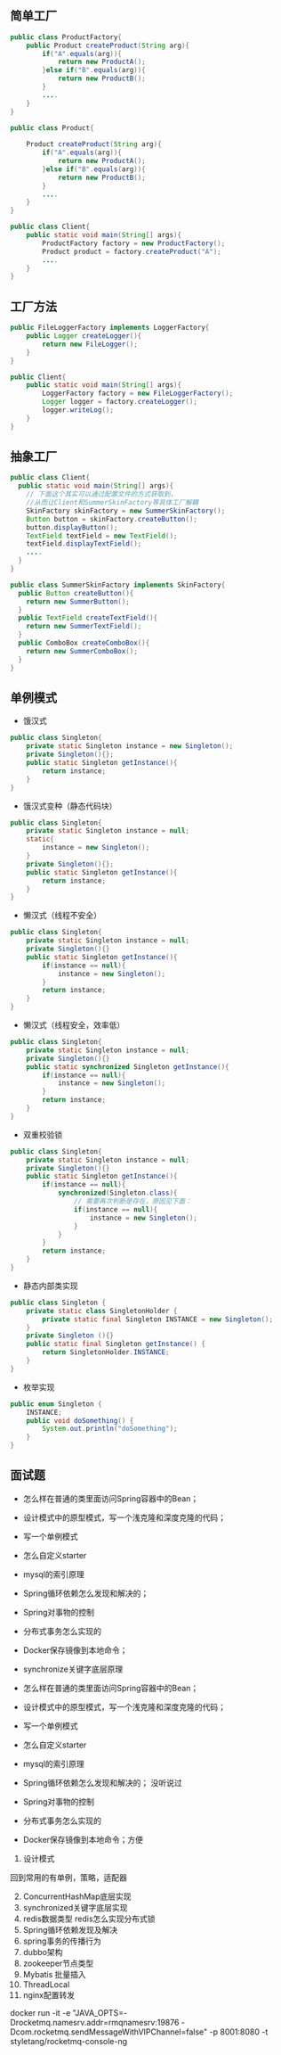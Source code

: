 ## 简单工厂

```java
public class ProductFactory{
    public Product createProduct(String arg){
        if("A".equals(arg)){
            return new ProductA();
        }else if("B".equals(arg)){
            return new ProductB();
        }
        ....
    }
}
```

```java
public class Product{
    
    Product createProduct(String arg){
        if("A".equals(arg)){
            return new ProductA();
        }else if("B".equals(arg)){
            return new ProductB();
        }
        ....
    }
}
```

```java
public class Client{
    public static void main(String[] args){
        ProductFactory factory = new ProductFactory();
        Product product = factory.createProduct("A");
        ....
    }
}
```



## 工厂方法

```java
public FileLoggerFactory implements LoggerFactory{
    public Logger createLogger(){
        return new FileLogger();
    }
}
```

```java
public Client{
    public static void main(String[] args){
        LoggerFactory factory = new FileLoggerFactory();
        Logger logger = factory.createLogger();
        logger.writeLog();
    }
}
```

## 抽象工厂

```java
public class Client{
  public static void main(String[] args){
    // 下面这个其实可以通过配置文件的方式获取到，
    //从而让Client和SummerSkinFactory等具体工厂解耦
    SkinFactory skinFactory = new SummerSkinFactory();
    Button button = skinFactory.createButton();
    button.displayButton();
    TextField textField = new TextField();
    textField.displayTextField();  
    ....
  }
}
```

```java
public class SummerSkinFactory implements SkinFactory{
  public Button createButton(){
    return new SummerButton();
  }
  public TextField createTextField(){
    return new SummerTextField();
  }
  public ComboBox createComboBox(){
    return new SummerComboBox();
  }
}
```

## 单例模式

- 饿汉式

```java
public class Singleton{
    private static Singleton instance = new Singleton();
    private Singleton(){};
    public static Singleton getInstance(){
        return instance;
    }
}
```



- 饿汉式变种（静态代码块）

```java
public class Singleton{
    private static Singleton instance = null;
    static{
        instance = new Singleton();
    }
    private Singleton(){};
    public static Singleton getInstance(){
        return instance;
    }
}
```



- 懒汉式（线程不安全）

```java
public class Singleton{
    private static Singleton instance = null;
  	private Singleton(){}
  	public static Singleton getInstance(){
    	if(instance == null){
      		instance = new Singleton();
    	}
    	return instance;
  	}
}
```

- 懒汉式（线程安全，效率低）

```java
public class Singleton{
    private static Singleton instance = null;
  	private Singleton(){}
  	public static synchronized Singleton getInstance(){
    	if(instance == null){
      		instance = new Singleton();
    	}
    	return instance;
  	}
}
```

- 双重校验锁

```java
public class Singleton{
    private static Singleton instance = null;
  	private Singleton(){}
  	public static Singleton getInstance(){
    	if(instance == null){
            synchronized(Singleton.class){
                // 需要再次判断是存在，原因见下面：
                if(instance == null){ 
                    instance = new Singleton();
                }
            }
    	}
    	return instance;
  	}
}
```

- 静态内部类实现

```java
public class Singleton {  
    private static class SingletonHolder {  
    	private static final Singleton INSTANCE = new Singleton();   
    }
    private Singleton (){}  
    public static final Singleton getInstance() {  
   		return SingletonHolder.INSTANCE;  
    }  
}  
```

- 枚举实现

```java
public enum Singleton {
    INSTANCE;
    public void doSomething() {
        System.out.println("doSomething");
    }
}
```







## 面试题

- 怎么样在普通的类里面访问Spring容器中的Bean；
- 设计模式中的原型模式，写一个浅克隆和深度克隆的代码；
- 写一个单例模式
- 怎么自定义starter
- mysql的索引原理
- Spring循环依赖怎么发现和解决的；
- Spring对事物的控制
- 分布式事务怎么实现的
- Docker保存镜像到本地命令；
- synchronize关键字底层原理 







- 怎么样在普通的类里面访问Spring容器中的Bean；
- 设计模式中的原型模式，写一个浅克隆和深度克隆的代码；
- 写一个单例模式
- 怎么自定义starter
- mysql的索引原理
- Spring循环依赖怎么发现和解决的；  没听说过
- Spring对事物的控制
- 分布式事务怎么实现的
- Docker保存镜像到本地命令；方便



1. 设计模式

回到常用的有单例，策略，适配器

2. ConcurrentHashMap底层实现  
3. synchronized关键字底层实现  
4. redis数据类型    redis怎么实现分布式锁  
5. Spring循环依赖发现及解决   
6. spring事务的传播行为
7. dubbo架构  
8. zookeeper节点类型  
9. Mybatis 批量插入   
10. ThreadLocal
11. nginx配置转发





docker run -it -e "JAVA_OPTS=-Drocketmq.namesrv.addr=rmqnamesrv:19876 -Dcom.rocketmq.sendMessageWithVIPChannel=false" -p 8001:8080 -t styletang/rocketmq-console-ng